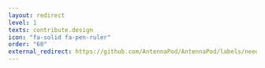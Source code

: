 ```yaml
---
layout: redirect
level: 1
texts: contribute.design
icon: "fa-solid fa-pen-ruler"
order: "60"
external_redirect: https://github.com/AntennaPod/AntennaPod/labels/needs:%20mock-up%20or%20user%20story
---
```

